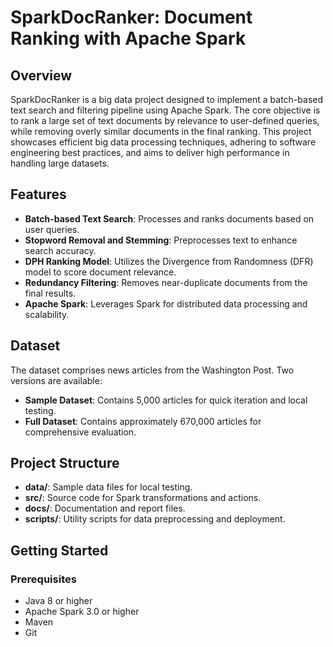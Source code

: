 # SparkDocRanker: Document Ranking with Apache Spark

## Overview
SparkDocRanker is a big data project designed to implement a batch-based text search and filtering pipeline using Apache Spark. The core objective is to rank a large set of text documents by relevance to user-defined queries, while removing overly similar documents in the final ranking. This project showcases efficient big data processing techniques, adhering to software engineering best practices, and aims to deliver high performance in handling large datasets.

## Features
- **Batch-based Text Search**: Processes and ranks documents based on user queries.
- **Stopword Removal and Stemming**: Preprocesses text to enhance search accuracy.
- **DPH Ranking Model**: Utilizes the Divergence from Randomness (DFR) model to score document relevance.
- **Redundancy Filtering**: Removes near-duplicate documents from the final results.
- **Apache Spark**: Leverages Spark for distributed data processing and scalability.

## Dataset
The dataset comprises news articles from the Washington Post. Two versions are available:
- **Sample Dataset**: Contains 5,000 articles for quick iteration and local testing.
- **Full Dataset**: Contains approximately 670,000 articles for comprehensive evaluation.

## Project Structure
- **data/**: Sample data files for local testing.
- **src/**: Source code for Spark transformations and actions.
- **docs/**: Documentation and report files.
- **scripts/**: Utility scripts for data preprocessing and deployment.

## Getting Started

### Prerequisites
- Java 8 or higher
- Apache Spark 3.0 or higher
- Maven
- Git

